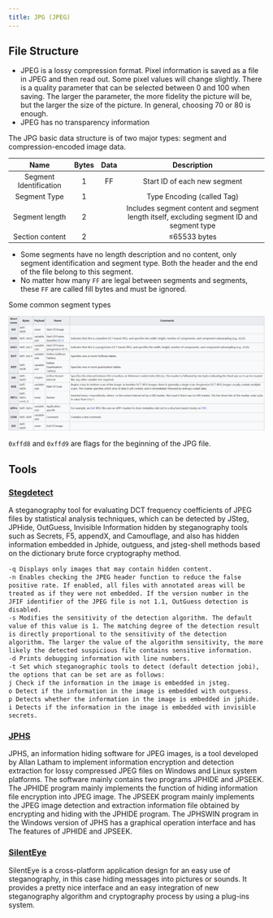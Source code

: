 ```yaml
---
title: JPG (JPEG)
---
```


## File Structure

- JPEG is a lossy compression format. Pixel information is saved as a file in JPEG and then read out. Some pixel
  values will change slightly. There is a quality parameter that can be selected between 0 and 100 when saving. The
  larger the parameter, the more fidelity the picture will be, but the larger the size of the picture. In general,
  choosing 70 or 80 is enough.
- JPEG has no transparency information

The JPG basic data structure is of two major types: segment and compression-encoded image data.

| Name                   | Bytes | Data  | Description                                                                               |
| :--------------------: | :---: | :---: | :---------------------------------------------------------------------------------------: |
| Segment Identification | 1     | FF    | Start ID of each new segment                                                              |
| Segment Type           | 1     |       | Type Encoding (called Tag)                                                                |
| Segment length         | 2     |       | Includes segment content and segment length itself, excluding segment ID and segment type |
| Section content        | 2     |       | ≤65533 bytes                                                                              |

- Some segments have no length description and no content, only segment identification and segment type. Both the header
  and the end of the file belong to this segment.
- No matter how many `FF` are legal between segments and segments, these `FF` are called fill bytes and must
  be ignored.

Some common segment types

![jpgformat](../../assets/img/pictures/jpgformat.png)

`0xffd8` and `0xffd9` are flags for the beginning of the JPG file.

## Tools

### [Stegdetect](<https://github.com/redNixon/stegdetect>)

A steganography tool for evaluating DCT frequency coefficients of JPEG files by statistical analysis techniques, which
can be detected by JSteg, JPHide, OutGuess, Invisible Information hidden by steganography tools such as Secrets, F5,
appendX, and Camouflage, and also has hidden information embedded in Jphide, outguess, and jsteg-shell methods based on
the dictionary brute force cryptography method.

```text
-q Displays only images that may contain hidden content.
-n Enables checking the JPEG header function to reduce the false positive rate. If enabled, all files with annotated areas will be treated as if they were not embedded. If the version number in the JFIF identifier of the JPEG file is not 1.1, OutGuess detection is disabled.
-s Modifies the sensitivity of the detection algorithm. The default value of this value is 1. The matching degree of the detection result is directly proportional to the sensitivity of the detection algorithm. The larger the value of the algorithm sensitivity, the more likely the detected suspicious file contains sensitive information.
-d Prints debugging information with line numbers.
-t Set which steganographic tools to detect (default detection jobi), the options that can be set are as follows:
j Check if the information in the image is embedded in jsteg.
o Detect if the information in the image is embedded with outguess.
p Detects whether the information in the image is embedded in jphide.
i Detects if the information in the image is embedded with invisible secrets.
```

### [JPHS](<http://linux01.gwdg.de/~alatham/stego.html>)

JPHS, an information hiding software for JPEG images, is a tool developed by Allan Latham to implement information
encryption and detection extraction for lossy compressed JPEG files on Windows and Linux system platforms. The software
mainly contains two programs JPHIDE and JPSEEK. The JPHIDE program mainly implements the function of hiding information
file encryption into JPEG image. The JPSEEK program mainly implements the JPEG image detection and extraction
information file obtained by encrypting and hiding with the JPHIDE program. The JPHSWIN program in the Windows version
of JPHS has a graphical operation interface and has The features of JPHIDE and JPSEEK.

### [SilentEye](<http://silenteye.v1kings.io/>)

SilentEye is a cross-platform application design for an easy use of steganography, in this case hiding messages into 
pictures or sounds. It provides a pretty nice interface and an easy integration of new steganography algorithm and 
cryptography process by using a plug-ins system.